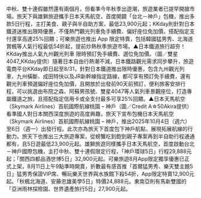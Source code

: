 中秋、雙十連假雖然還有兩個月，但看準今年秋季出遊潮，旅遊業者已提早開搶市場。旅天下與雄獅旅遊攜手日本天馬航空，首度開闢「台北－神戶」包機，推出多款5日行程，主打美食、親子與半自助方案，最低23,900元起；KKday則針對日本鐵道迷推出限時優惠，不僅熱門觀光列車免手續費、偏好座位免加價，搭配指定支付還享高達25%回饋；可樂旅遊也推出 App 限定特賣，包括韓國猛男秀、北海道賞楓等人氣行程最低54折起，提前炒熱秋季旅遊市場。▲日本鐵道旅行超夯！KKday推出人氣九州觀光列車 限時預訂免手續費、選位免加價。（圖／雙星4047_KKday提供）隨著日本自由行熱潮不減，日本鐵路觀光需求同步攀升，旅遊電商平台KKday即日起至8/31，針對日本鐵道推出限時優惠，包含九州觀光列車、九州橫斷、成田特快以及JR新幹線指定路線，都可享有預訂免手續費，還有觀光列車預選偏好座位免加價，且開放於出發前90天前預訂，便利旅客安排行程，可以挑選由布院之森、阿蘇男孩號、雙星4047等人氣列車景觀座位，打造專屬鐵道之旅，且搭配指定信用卡或全支付最多可享25%回饋。▲日本天馬航空（Skymark Airlines）首航國際航線桃園 – 神戶（圖／Credit A☆50Akira提供）看準國人對日本關西深度旅遊的高度興趣，旅天下宣布包機日本天馬航空（Skymark Airlines）首航國際航線桃園 – 神戶，推出2025年10月4日（週六）至6日（週一）出發行程。此次亦為旅天下首度包下神戶航點，展現拓展航線的行動力。旅天下也推出三大旅遊專案，從螃蟹吃到飽到親子專案再到半自助行程通通都有，且5日遊最低23,900元起。雄獅旅遊同樣攜手日本天馬航空，首度啟動台北－神戶國際包機，主打中秋、雙十連假限定行程，「神戶環球5日」行程29,888元起；「關西四都品酒世博5日」32,900元起。可樂旅遊8月App限定獨享優惠已正式上架，8月11日上午9點準時開賣，折數最有感首推「首爾猛男秀、樂天雙主題5日」猛男秀保證VIP席、暢玩樂天世界與水族館下殺54折，App限定特賣12,900元起。「秋楓北海道、安藤忠雄美學5日」特價24,888元。東南亞則有馬新雙國的「亞洲雨林探險園、世界遺產旅行5日」27,900元起。